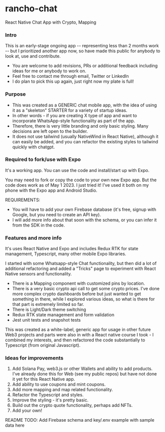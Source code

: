 # rancho-chat
React Native Chat App with Crypto, Mapping

### Intro

This is an early-stage ongoing app -- representing less than 2 months work -- but I prioritized another app now, so have made this public for anybody to look at, use and contribute.

* You are welcome to add revisions, PRs or additional feedback including ideas for me or anybody to work on.
* Feel free to contact me through email, Twitter or LinkedIn
* I do plan to pick this up again, just right now my plate is full!

### Purpose

* This was created as a GENERIC chat mobile app, with the idea of using it as a "skeleton" STARTER for a variety of startup ideas.
* In other words - if you are creating X type of app and want to incorporate WhatsApp-style functionality as part of the app.
* Therefore, there is very little branding and only basic styling. Many decisions are left open to the builder. 
* It does not use tailwind (usually NativeWind in React Native), although it can easily be added, and you can refactor the existing styles to tailwind quickly with chatgpt.

### Required to fork/use with Expo

It's a working app. You can use the code and install/start up with Expo. 

You may need to fork or copy the code to your own new Expo app. But the code does work as of May 1 2023. I just tried it! I've used it both on my phone with the Expo app and Android Studio.

REQUIREMENTS: 
* You will have to add your own Firebase database (it's free, signup with Google, but you need to create an API key). 
* I will add more info about that soon with the schema, or you can infer it from the SDK in the code. 

### Features and more info

It's uses React Native and Expo and includes Redux RTK for state management, Typescript, many other mobile Expo libraries. 

I started with some Whatsapp-style Chat functionality, but then did a lot of additional refactoring and added a "Tricks" page to experiment with React Native sensors and functionality.

* There is a Mapping component with customized pins by location. 
* There is a very basic crypto api call to get some crypto prices. I've done more complex crypto dashboards before but just wanted to get something in there, while I explored various ideas, so what is there for that part is extremely limited so far.
* There is Light/Dark theme switching
* Redux RTK state management and form validation
* Jest unit tests and snapshot tests

This was created as a white-label, generic app for usage in other future Web3 projects and parts were also in with a React native course I took - I combined my interests, and then refactored the code substantially to Typescript (from original Javascript).

### Ideas for improvements

1. Add Solana Pay, web3.js  or other Wallets and ability to add products. I've already done this for Web (see my public repos) but have not done it yet for this React Native app. 
2. Add ability to use coupons and mint coupons.
3. Add more mapping and map related functionality.
4. Refactor the Typescript and styles.
5. Improve the styling - it's pretty basic.
6. Build out the crypto quote functionality, perhaps add NFTs.
7. Add your own!


README TODO: Add Firebase schema and key/.env example with sample data here
